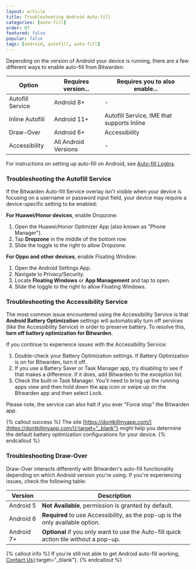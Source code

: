 ```yaml
---
layout: article
title: Troubleshooting Android Auto-fill
categories: [auto-fill]
order: 07
featured: false
popular: false
tags: [android, autofill, auto-fill]
---
```


Depending on the version of Android your device is running, there are a few different ways to enable auto-fill from Bitwarden:

|Option|Requires version...|Requires you to also enable...|
|------|-------------------|-------------------------|
|Autofill Service|Android 8+|-|
|Inline Autofill|Android 11+|Autofill Service, IME that supports Inline|
|Draw-Over|Android 6+|Accessibility|
|Accessibility|All Android Versions|-|

For instructions on setting up auto-fill on Android, see [Auto-fill Logins]({{site.baseurl}}/article/auto-fill-android/).

### Troubleshooting the Autofill Service

If the Bitwarden Auto-fill Service overlay isn't visible when your device is focusing on a username or password input field, your device may require a device-specific setting to be enabled:

**For Huawei/Honor devices**, enable Dropzone:

1. Open the Huawei/Honor Optimizer App (also known as "Phone Manager").
2. Tap **Dropzone** in the middle of the bottom row.
3. Slide the toggle to the right to allow Dropzone.

**For Oppo and other devices**, enable Floating Window:

1. Open the Android Settings App.
2. Navigate to Privacy/Security.
3. Locate **Floating Windows** or **App Management** and tap to open.
4. Slide the toggle to the right to allow Floating Windows.

### Troubleshooting the Accessibility Service

The most common issue encountered using the Accessibility Service is that **Android Battery Optimization** settings will automatically turn off services (like the Accessibility Service) in order to preserve battery. To resolve this, **turn off battery optimization for Bitwarden**.

If you continue to experience issues with the Accessibility Service:

1. Double-check your Battery Optimization settings. If Battery Optimization is on for Bitwarden, turn it off.
2. If you use a Battery Saver or Task Manager app, try disabling to see if that makes a difference. If it does, add Bitwarden to the exception list.
3. Check the built-in Task Manager. You'll need to bring up the running apps view and then hold down the app icon or swipe up on the Bitwarden app and then select Lock.

Please note, the service can also halt if you ever "Force stop" the Bitwarden app.

{% callout success %}
The site [https://dontkillmyapp.com/](https://dontkillmyapp.com/){:target="_blank"} might help you determine the default battery optimization configurations for your device.
{% endcallout %}

### Troubleshooting Draw-Over

Draw-Over interacts differently with Bitwarden's auto-fill functionality depending on which Android version you're using. If you're experiencing issues, check the following table:

|Version|Description|
|-------|-----------|
|Android 5|**Not Available**, permission is granted by default.|
|Android 6|**Required** to use Accessibility, as the pop-up is the only available option.|
|Android 7+|**Optional** if you only want to use the Auto-fill quick action tile without a pop-up.|

{% callout info %}
If you're still not able to get Android auto-fill working, [Contact Us](https://bitwarden.com/contact){:target="\_blank"}.
{% endcallout %}
